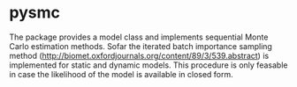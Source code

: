 # pysmc
The package provides a model class and implements sequential Monte Carlo estimation methods. Sofar the iterated batch importance sampling method (http://biomet.oxfordjournals.org/content/89/3/539.abstract) is implemented for static and dynamic models. This procedure is only feasable in case the likelihood of the model is available in closed form.
